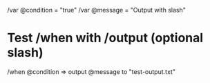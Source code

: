 /var @condition = "true"
/var @message = "Output with slash"

# Test /when with /output (optional slash)
/when @condition => output @message to "test-output.txt"